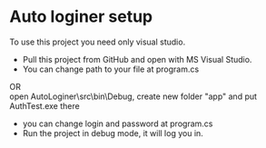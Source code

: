 # Auto loginer setup

To use this project you need only visual studio.

- Pull this project from GitHub and open with MS Visual Studio.
- You can change path to your file at program.cs<br>

OR<br>
open AutoLoginer\src\bin\Debug, create new folder "app" and put AuthTest.exe there

- you can change login and password at program.cs
- Run the project in debug mode, it will log you in.
